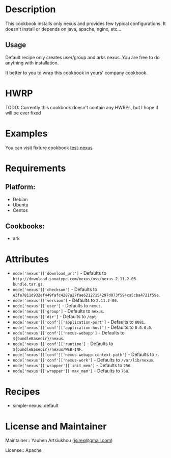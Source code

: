 # Description

This cookbook installs only nexus and provides few typical configurations.
It doesn't install or depends on java, apache, nginx, etc...

## Usage

Default recipe only creates user/group and arks nexus.
You are free to do anything with installation.

It better to you to wrap this cookbook in yours' company cookbook.


# HWRP

TODO: Currently this cookbook doesn't contain any HWRPs, but I hope if will be ever fixed

# Examples

You can visit fixture cookbook [test-nexus](test/fixtures/cookbooks/test-nexus)

# Requirements

## Platform:

* Debian
* Ubuntu
* Centos

## Cookbooks:

* ark

# Attributes

* `node['nexus']['download_url']` -  Defaults to `http://download.sonatype.com/nexus/oss/nexus-2.11.2-06-bundle.tar.gz`.
* `node['nexus']['checksum']` -  Defaults to `e3fe7811d932ef449fafc4287a27fae62127154297d073f594ca5cba4721f59e`.
* `node['nexus']['version']` -  Defaults to `2.11.2-06`.
* `node['nexus']['user']` -  Defaults to `nexus`.
* `node['nexus']['group']` -  Defaults to `nexus`.
* `node['nexus']['dir']` -  Defaults to `/opt`.
* `node['nexus']['conf']['application-port']` -  Defaults to `8081`.
* `node['nexus']['conf']['application-host']` -  Defaults to `0.0.0.0`.
* `node['nexus']['conf']['nexus-webapp']` -  Defaults to `${bundleBasedir}/nexus`.
* `node['nexus']['conf']['runtime']` -  Defaults to `${bundleBasedir}/nexus/WEB-INF`.
* `node['nexus']['conf']['nexus-webapp-context-path']` -  Defaults to `/`.
* `node['nexus']['conf']['nexus-work']` -  Defaults to `/var/lib/nexus`.
* `node['nexus']['wrapper']['init_mem']` -  Defaults to `256`.
* `node['nexus']['wrapper']['max_mem']` -  Defaults to `768`.

# Recipes

* simple-nexus::default

# License and Maintainer

Maintainer:: Yauhen Artsiukhou (<jsirex@gmail.com>)

License:: Apache

